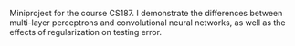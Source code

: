 Miniproject for the course CS187. I demonstrate the differences between multi-layer perceptrons and convolutional neural networks, as well as the effects of regularization on testing error.
